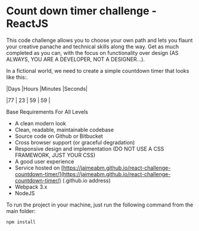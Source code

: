 # Count down timer challenge - ReactJS

This code challenge allows you to choose your own path and lets you flaunt your creative panache and technical skills along the way. Get as much completed as you can, with the focus on functionality over design (AS ALWAYS, YOU ARE A DEVELOPER, NOT A DESIGNER...).

In a fictional world, we need to create a simple countdown timer that looks like this:.

|Days  |Hours  |Minutes |Seconds|

|77    | 23    | 59     | 59    |

Base Requirements For All Levels

- A clean modern look
- Clean, readable, maintainable codebase
- Source code on Github or Bitbucket
- Cross browser support (or graceful degradation)
- Responsive design and implementation (DO NOT USE A CSS FRAMEWORK, JUST YOUR CSS)
- A good user experience
- Service hosted on [https://jaimeabm.github.io/react-challenge-countdown-timer/](https://jaimeabm.github.io/react-challenge-countdown-timer/) (.github.io address)
-  Webpack 3.x
-  NodeJS

To run the project in your machine, just run the following command from the main folder:

`
npm install
`
